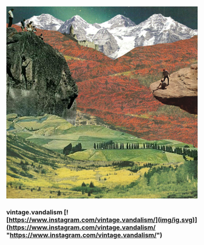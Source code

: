 #

![vintage.vandalism](img/2/Collage-@vintage.vandalism.jpg "vintage.vandalism")
### vintage.vandalism [![https://www.instagram.com/vintage.vandalism/](img/ig.svg)](https://www.instagram.com/vintage.vandalism/ "https://www.instagram.com/vintage.vandalism/")
